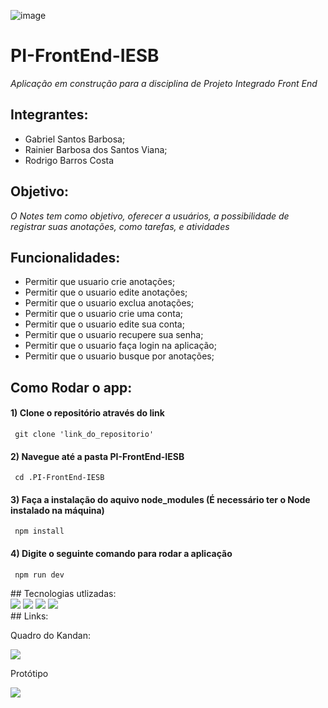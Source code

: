 ![image](https://github.com/gabrielsb18/PI-FrontEnd-IESB/blob/main/Banner%20Notes.png)
# PI-FrontEnd-IESB
*Aplicação em construção  para a disciplina de Projeto Integrado Front End*
## Integrantes:
* Gabriel Santos Barbosa;
* Rainier Barbosa dos Santos Viana;
* Rodrigo Barros Costa
## Objetivo:
 *O Notes tem como objetivo, oferecer a usuários, a possibilidade de registrar suas anotações, como tarefas, e atividades*
## Funcionalidades:
*  Permitir que usuario crie anotações;
*  Permitir que o usuario edite anotações;
*  Permitir que o usuario exclua anotações;
*  Permitir que o usuario crie uma conta;
*  Permitir que o usuario edite sua conta;
*  Permitir que o usuario recupere sua senha;
*  Permitir que o usuario faça login na aplicação;
*  Permitir que o usuario busque por anotações;
## Como Rodar o app:
<div>
 
  #### 1) Clone o repositório através do link
  
     git clone 'link_do_repositorio'
    
  #### 2) Navegue até a pasta PI-FrontEnd-IESB
  
     cd .PI-FrontEnd-IESB
    
 #### 3) Faça a instalação do aquivo node_modules (É necessário ter o Node instalado na máquina)
     npm install
 #### 4) Digite o seguinte comando para rodar a aplicação
     npm run dev
 
      
</div>
## Tecnologias utlizadas:
<div>
 <img src=	"https://img.shields.io/badge/JavaScript-F7DF1E.svg?style=for-the-badge&logo=JavaScript&logoColor=black">
 <img src=	"https://img.shields.io/badge/React-20232A?style=for-the-badge&logo=react&logoColor=61DAFB">
 <img src=	"https://img.shields.io/badge/styled--components-DB7093?style=for-the-badge&logo=styled-components&logoColor=white">
 <img src= "https://img.shields.io/badge/React_Router-CA4245?style=for-the-badge&logo=react-router&logoColor=white">
</div>
## Links:
<div>
<p>Quadro do Kandan:</p>
  <a href=""><img src="https://img.shields.io/badge/GitHub-100000?style=for-the-badge&logo=github&logoColor=white"></a>
<p>Protótipo</p>
  <a href=""><img src="https://img.shields.io/badge/Figma-F24E1E?style=for-the-badge&logo=figma&logoColor=white"></a>
</div>